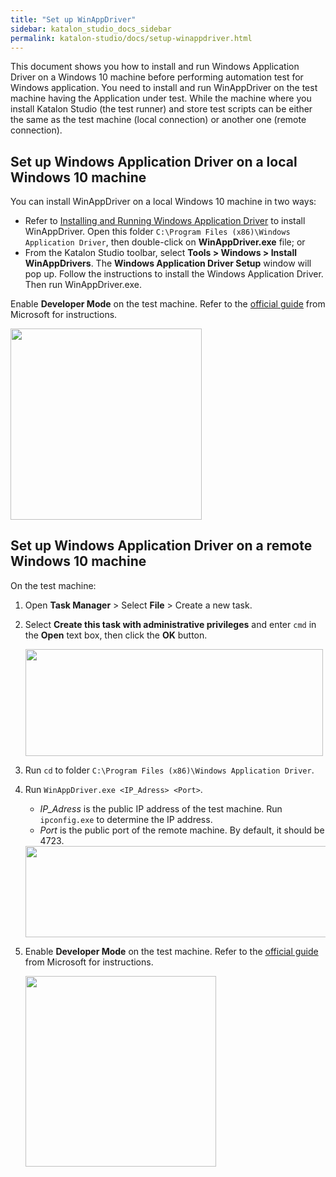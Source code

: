 ```yaml
---
title: "Set up WinAppDriver" 
sidebar: katalon_studio_docs_sidebar
permalink: katalon-studio/docs/setup-winappdriver.html 
---
```

This document shows you how to install and run Windows Application Driver on a Windows 10 machine before performing automation test for Windows application. You need to install and run WinAppDriver on the test machine having the Application under test. While the machine where you install Katalon Studio (the test runner) and store test scripts can be either the same as the test machine (local connection) or another one (remote connection).

## Set up Windows Application Driver on a local Windows 10 machine

You can install WinAppDriver on a local Windows 10 machine in two ways:

* Refer to [Installing and Running Windows Application Driver](https://github.com/microsoft/WinAppDriver#installing-and-running-windows-application-driver) to install WinAppDriver. Open this folder `C:\Program Files (x86)\Windows Application Driver`, then double-click on **WinAppDriver.exe** file; or
* From the Katalon Studio toolbar, select **Tools > Windows > Install WinAppDrivers**. The **Windows Application Driver Setup** window will pop up. Follow the instructions to install the Windows Application Driver. Then run WinAppDriver.exe.

Enable **Developer Mode** on the test machine. Refer to the [official guide](https://docs.microsoft.com/en-us/windows/uwp/get-started/enable-your-device-for-development) from Microsoft for instructions.

<img src="https://github.com/katalon-studio/docs-images/raw/master/katalon-studio/docs/introduction-desktop-app-testing/dev-mode.png" width="305.5" height="">

## Set up Windows Application Driver on a remote Windows 10 machine

On the test machine:

1. Open **Task Manager** > Select **File** > Create a new task.
2. Select **Create this task with administrative privileges** and enter `cmd` in the **Open** text box, then click the **OK** button.

   <img src="https://github.com/katalon-studio/docs-images/raw/master/katalon-studio/docs/introduction-desktop-app-testing/Set-up-1.png" width="476" height="171">

3. Run `cd` to folder `C:\Program Files (x86)\Windows Application Driver`.
4. Run `WinAppDriver.exe <IP_Adress> <Port>`.
    
    * *IP_Adress* is the public IP address of the test machine. Run `ipconfig.exe` to determine the IP address.
    * *Port* is the public port of the remote machine. By default, it should be 4723.

   <img src="https://github.com/katalon-studio/docs-images/raw/master/katalon-studio/docs/introduction-desktop-app-testing/Set-up-2.png" width="690" height="146">
   
5. Enable **Developer Mode** on the test machine. Refer to the [official guide](https://docs.microsoft.com/en-us/windows/uwp/get-started/enable-your-device-for-development) from Microsoft for instructions.

   <img src="https://github.com/katalon-studio/docs-images/raw/master/katalon-studio/docs/introduction-desktop-app-testing/dev-mode.png" width="305.5" height="">
